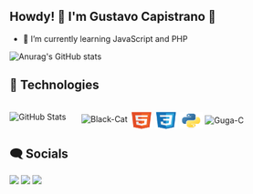 ## Howdy! 🤠 I'm Gustavo Capistrano 👋

- 🌱 I’m currently learning JavaScript and PHP 

![Anurag's GitHub stats](https://github-readme-stats.vercel.app/api?username=GustavoCapis&show_icons=true&theme=synthwave)

## 🤖 Technologies

<div style="display: inline_block"><br>
  <img allign="right" alt="Black-Cat" height="75" width="75" src="https://images-wixmp-ed30a86b8c4ca887773594c2.wixmp.com/f/b605e675-8cb7-44b4-9bc3-273e437580ab/delenxl-aa3d72f9-7f20-48db-ab88-10014698b479.gif?token=eyJ0eXAiOiJKV1QiLCJhbGciOiJIUzI1NiJ9.eyJzdWIiOiJ1cm46YXBwOjdlMGQxODg5ODIyNjQzNzNhNWYwZDQxNWVhMGQyNmUwIiwiaXNzIjoidXJuOmFwcDo3ZTBkMTg4OTgyMjY0MzczYTVmMGQ0MTVlYTBkMjZlMCIsIm9iaiI6W1t7InBhdGgiOiJcL2ZcL2I2MDVlNjc1LThjYjctNDRiNC05YmMzLTI3M2U0Mzc1ODBhYlwvZGVsZW54bC1hYTNkNzJmOS03ZjIwLTQ4ZGItYWI4OC0xMDAxNDY5OGI0NzkuZ2lmIn1dXSwiYXVkIjpbInVybjpzZXJ2aWNlOmZpbGUuZG93bmxvYWQiXX0.QkJoBT-MMNB03BEKavyGSmmXLpJU2C45QHiUMoeIJEs">
  <img align="center" alt="Guga-HTML" height="30" width="40" src="https://raw.githubusercontent.com/devicons/devicon/master/icons/html5/html5-original.svg">
  <img align="center" alt="Guga-CSS" height="30" width="40" src="https://raw.githubusercontent.com/devicons/devicon/master/icons/css3/css3-original.svg">
  <img align="center" alt="Guga-Python" height="30" width="40" src="https://raw.githubusercontent.com/devicons/devicon/master/icons/python/python-original.svg">
  <img align="center" alt="Guga-C" height="30" width="40" src="https://cdn.jsdelivr.net/gh/devicons/devicon@latest/icons/c/c-line.svg">
    <img 
      align="left" 
      alt="GitHub Stats" 
      width="25%" 
      src="https://github-readme-stats.vercel.app/api/top-langs/?username=GustavoCapis&theme=tokyonight&layout=compact&custom_title=Languages&langs_count=9" 
  />
</div>

## 🗨️ Socials

<div> 
  <a href="https://www.linkedin.com/in/gustavo-capistrano-249013335" target="_blank"><img src="https://img.shields.io/badge/-LinkedIn-%230077B5?style=for-the-badge&logo=linkedin&logoColor=white" target="_blank"></a> 
  <a href="https://instagram.com/gustavo_capistrano" target="_blank"><img src="https://img.shields.io/badge/-Instagram-%23E4405F?style=for-the-badge&logo=instagram&logoColor=white" target="_blank"></a>
  <a href = "mailto:gustavo.capy@gmail.com"><img src="https://img.shields.io/badge/-Gmail-%23333?style=for-the-badge&logo=gmail&logoColor=white" target="_blank"></a>  
</div>

